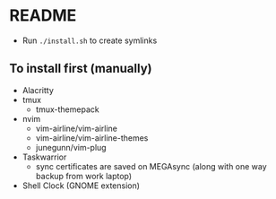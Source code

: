 # README

- Run `./install.sh` to create symlinks

## To install first (manually)

- Alacritty
- tmux
    - tmux-themepack
- nvim
    - vim-airline/vim-airline 
    - vim-airline/vim-airline-themes
    - junegunn/vim-plug
- Taskwarrior 
    - sync certificates are saved on MEGAsync (along with one way backup from work laptop)
- Shell Clock (GNOME extension)

